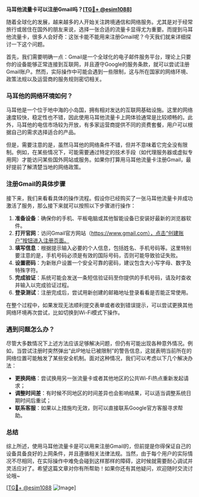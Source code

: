**马耳他流量卡可以注册Gmail吗？[[TG💪+ @esim1088](https://t.me/s/esim1088)]**

随着全球化的发展，越来越多的人开始关注跨境通信和网络服务。尤其是对于经常旅行或居住在国外的朋友来说，选择一张合适的流量卡显得尤为重要。而提到马耳他流量卡，很多人会好奇：这张卡能不能用来注册Gmail呢？今天我们就来详细探讨一下这个问题。

首先，我们需要明确一点：Gmail是一个全球化的电子邮件服务平台，理论上只要你的设备能够正常连接到互联网，并且遵守Google的服务条款，就可以尝试注册Gmail账户。然而，实际操作中可能会遇到一些限制，这与所在国家的网络环境、政策法规以及运营商的服务规则密切相关。

### 马耳他的网络环境如何？

马耳他是一个位于地中海的小岛国，拥有相对发达的互联网基础设施。这里的网络速度较快，稳定性也不错，因此使用马耳他流量卡上网体验通常是比较顺畅的。此外，马耳他的电信市场较为开放，有多家运营商提供不同的资费套餐，用户可以根据自己的需求选择适合的产品。

但是，需要注意的是，虽然马耳他的网络条件不错，但并不意味着它完全没有限制。例如，在某些情况下，可能需要通过特定的技术手段（如代理服务器或虚拟专用网）才能访问某些国外网站或服务。如果你打算用马耳他流量卡注册Gmail，最好提前了解清楚当地的网络政策。

### 注册Gmail的具体步骤

接下来，我们来看看具体的操作流程。假设你已经购买了一张马耳他流量卡并成功激活了服务，那么接下来就可以按照以下步骤进行操作：

1. **准备设备**：确保你的手机、平板电脑或其他智能设备已安装好最新的浏览器软件。
2. **打开官网**：访问Gmail官方网站（https://www.gmail.com），点击“创建账户”按钮进入注册页面。
3. **填写信息**：根据提示输入必要的个人信息，包括姓名、手机号码等。这里特别要注意的是，手机号码必须是有效的国际号码，否则可能导致验证失败。
4. **设置密码**：为新账户设置一个安全可靠的密码，建议包含大小写字母、数字及特殊字符。
5. **完成验证**：系统可能会发送一条短信验证码至你提供的手机号码，请及时查收并输入以完成验证过程。
6. **登录测试**：注册完成后，尝试用新创建的邮箱地址登录看看是否能正常使用。

在整个过程中，如果发现无法顺利提交表单或者收到错误提示，可以尝试更换其他网络环境再次尝试，比如切换到Wi-Fi模式下操作。

### 遇到问题怎么办？

尽管大多数情况下上述方法应该足够解决问题，但仍有可能出现各种意外情况。例如，当尝试注册时突然弹出“此IP地址已被限制”的警告信息，这就表明当前所在的网络位置可能触发了某些安全机制。面对这种情况，我们可以考虑以下几个解决办法：

- **更换网络**：尝试换用另一张流量卡或者其他地区的公共Wi-Fi热点重新发起请求；
- **调整时间差**：有时候不同地区的时间差异也会影响结果，可以适当调整系统日期时间后重试；
- **联系客服**：如果以上措施均无效，则可以直接联系Google官方客服寻求帮助。

### 总结

综上所述，使用马耳他流量卡是可以用来注册Gmail的，但前提是你得保证自己的设备具备良好的上网条件，并且遵循相关法律法规。当然，由于每个用户的实际情况不尽相同，在实际操作中难免会碰到这样那样的障碍，这时候就需要耐心调试并灵活应对了。希望这篇文章对你有所帮助！如果你还有其他疑问，欢迎随时交流讨论哦~

[[TG💪+ @esim1088](https://t.me/s/esim1088) ![Image](https://i.postimg.cc/4NQfJmqS/Snipaste-2025-05-13-00-14-12.png)]
